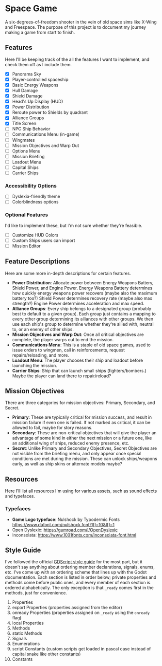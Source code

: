 # Space Game

A six-degrees-of-freedom shooter in the vein of old space sims like X-Wing and Freespace. The purpose of this project is to document my journey making a game from start to finish.

## Features

Here I'll be keeping track of the all the features I want to implement, and check them off as I include them.

- [x] Panorama Sky
- [x] Player-controlled spaceship
- [x] Basic Energy Weapons
- [x] Hull Damage
- [x] Shield Damage
- [x] Head's Up Display (HUD)
- [x] Power Distribution
- [x] Reroute power to Shields by quadrant
- [x] Alliance Groups
- [x] Title Screen
- [ ] NPC Ship Behavior
- [ ] Communications Menu (in-game)
- [ ] Wingmates
- [ ] Mission Objectives and Warp Out
- [ ] Options Menu
- [ ] Mission Briefing
- [ ] Loadout Menu
- [ ] Capital Ships
- [ ] Carrier Ships

### Accessibility Options

- [ ] Dyslexia-friendly theme
- [ ] Colorblindness options

### Optional Features

I'd like to implement these, but I'm not sure whether they're feasible.

- [ ] Customize HUD Colors
- [ ] Custom Ships users can import
- [ ] Mission Editor

## Feature Descriptions

Here are some more in-depth descriptions for certain features.

- __Power Distribution__: Allocate power between Energy Weapons Battery, Shield Power, and Engine Power. Energy Weapons Battery determines how quickly energy weapons power recovers (maybe also the maximum battery too?) Shield Power determines recovery rate (maybe also max strength?) Engine Power determines acceleration and max speed.
- __Alliance Groups__: Every ship belongs to a designated group (probably best to default to a given group). Each group just contains a mapping to every other group determining its alliances with other groups. We then use each ship's group to determine whether they're allied with, neutral to, or an enemy of other ships.
- __Mission Objectives and Warp Out__: Once all critical objectives are complete, the player warps out to end the mission.
- __Communications Menu__: This is a staple of old space games, used to issue orders to wingmen, call in reinforcements, request repairs/reloading, and more.
- __Loadout Menu__: The player chooses their ship and loadout before launching the mission.
- __Carrier Ships__: Ship that can launch small ships (fighters/bombers.) Maybe the player can land there to repair/reload?

## Mission Objectives

There are three categories for mission objectives: Primary, Secondary, and Secret.

- __Primary__: These are typically critical for mission success, and result in mission failure if even one is failed. If not marked as critical, it can be allowed to fail, maybe for story reasons.
- __Secondary__: These are non-critical objectives that will give the player an advantage of some kind in either the next mission or a future one, like an additional wing of ships, reduced enemy presence, etc.
- __Secret__: Unlike Primary and Secondary Objectives, Secret Objectives are not visible from the briefing menu, and only appear once special conditions are met during the mission. These can unlock ships/weapons early, as well as ship skins or alternate models maybe?

## Resources

Here I'll list all resources I'm using for various assets, such as sound effects and typefaces.

### Typefaces

- __Game Logo typeface__: Nulshock by Typodermic Fonts https://www.dafont.com/nulshock.font?l[]=10&l[]=1
- Open Dyslexic: https://gumroad.com/l/OpenDyslexic
- Inconsolata: https://www.1001fonts.com/inconsolata-font.html

## Style Guide

I've followed the official [GDScript style guide](https://docs.godotengine.org/en/3.1/getting_started/scripting/gdscript/gdscript_styleguide.html) for the most part, but it doesn't say anything about ordering member declarations, signals, enums, etc. I've come up with an ordering scheme that lines up with the Godot documentation. Each section is listed in order below; private properties and methods come before public ones, and every member of each section is ordered alphabetically. The only exception is that `_ready` comes first in the methods, just for convenience.

1. Properties
2. export Properties (properties assigned from the editor)
3. onready Properties (properties assigned on `_ready` using the `onready` flag)
4. local Properties
5. Methods
6. static Methods
7. Signals
8. Enumerations
9. script Constants (custom scripts get loaded in pascal case instead of capital snake like other constants)
10. Constants
